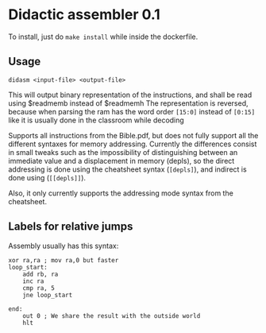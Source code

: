 # Didactic assembler 0.1
To install, just do ```make install``` while inside the dockerfile.

## Usage
```didasm <input-file> <output-file>```

This will output binary representation of the instructions, and shall be read using $readmemb instead of $readmemh
The representation is reversed, because when parsing the ram has the word order ```[15:0]``` instead of ```[0:15]``` like it is usually done in the classroom while decoding

Supports all instructions from the Bible.pdf, but does not fully support all the different syntaxes for memory addressing.
Currently the differences consist in small tweaks such as the impossibility of distinguishing between an immediate value and a displacement in memory (depls), so the direct addressing is done using the cheatsheet syntax (```[depls]```), and indirect is done using (```[[depls]]```).

Also, it only currently supports the addressing mode syntax from the cheatsheet.

## Labels for relative jumps
Assembly usually has this syntax:
```
xor ra,ra ; mov ra,0 but faster
loop_start:
    add rb, ra
    inc ra
    cmp ra, 5
    jne loop_start

end:
    out 0 ; We share the result with the outside world
    hlt
```
